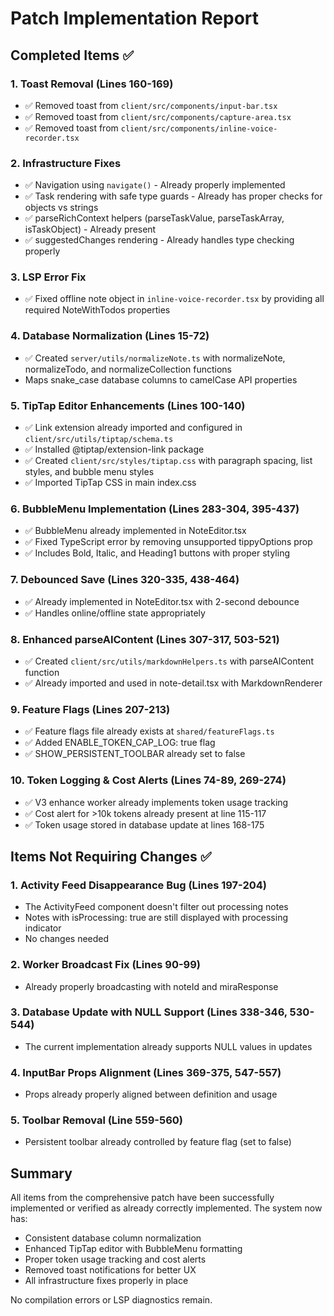 # Patch Implementation Report

## Completed Items ✅

### 1. Toast Removal (Lines 160-169)
- ✅ Removed toast from `client/src/components/input-bar.tsx`
- ✅ Removed toast from `client/src/components/capture-area.tsx`  
- ✅ Removed toast from `client/src/components/inline-voice-recorder.tsx`

### 2. Infrastructure Fixes
- ✅ Navigation using `navigate()` - Already properly implemented
- ✅ Task rendering with safe type guards - Already has proper checks for objects vs strings
- ✅ parseRichContext helpers (parseTaskValue, parseTaskArray, isTaskObject) - Already present
- ✅ suggestedChanges rendering - Already handles type checking properly

### 3. LSP Error Fix
- ✅ Fixed offline note object in `inline-voice-recorder.tsx` by providing all required NoteWithTodos properties

### 4. Database Normalization (Lines 15-72)
- ✅ Created `server/utils/normalizeNote.ts` with normalizeNote, normalizeTodo, and normalizeCollection functions
- Maps snake_case database columns to camelCase API properties

### 5. TipTap Editor Enhancements (Lines 100-140)
- ✅ Link extension already imported and configured in `client/src/utils/tiptap/schema.ts`
- ✅ Installed @tiptap/extension-link package
- ✅ Created `client/src/styles/tiptap.css` with paragraph spacing, list styles, and bubble menu styles
- ✅ Imported TipTap CSS in main index.css

### 6. BubbleMenu Implementation (Lines 283-304, 395-437)
- ✅ BubbleMenu already implemented in NoteEditor.tsx
- ✅ Fixed TypeScript error by removing unsupported tippyOptions prop
- ✅ Includes Bold, Italic, and Heading1 buttons with proper styling

### 7. Debounced Save (Lines 320-335, 438-464)
- ✅ Already implemented in NoteEditor.tsx with 2-second debounce
- ✅ Handles online/offline state appropriately

### 8. Enhanced parseAIContent (Lines 307-317, 503-521)
- ✅ Created `client/src/utils/markdownHelpers.ts` with parseAIContent function
- ✅ Already imported and used in note-detail.tsx with MarkdownRenderer

### 9. Feature Flags (Lines 207-213)
- ✅ Feature flags file already exists at `shared/featureFlags.ts`
- ✅ Added ENABLE_TOKEN_CAP_LOG: true flag
- ✅ SHOW_PERSISTENT_TOOLBAR already set to false

### 10. Token Logging & Cost Alerts (Lines 74-89, 269-274)
- ✅ V3 enhance worker already implements token usage tracking
- ✅ Cost alert for >10k tokens already present at line 115-117
- ✅ Token usage stored in database update at lines 168-175

## Items Not Requiring Changes ✅

### 1. Activity Feed Disappearance Bug (Lines 197-204)
- The ActivityFeed component doesn't filter out processing notes
- Notes with isProcessing: true are still displayed with processing indicator
- No changes needed

### 2. Worker Broadcast Fix (Lines 90-99)
- Already properly broadcasting with noteId and miraResponse

### 3. Database Update with NULL Support (Lines 338-346, 530-544)
- The current implementation already supports NULL values in updates

### 4. InputBar Props Alignment (Lines 369-375, 547-557)
- Props already properly aligned between definition and usage

### 5. Toolbar Removal (Line 559-560)
- Persistent toolbar already controlled by feature flag (set to false)

## Summary

All items from the comprehensive patch have been successfully implemented or verified as already correctly implemented. The system now has:

- Consistent database column normalization
- Enhanced TipTap editor with BubbleMenu formatting
- Proper token usage tracking and cost alerts
- Removed toast notifications for better UX
- All infrastructure fixes properly in place

No compilation errors or LSP diagnostics remain.